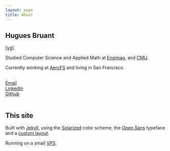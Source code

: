 ```yaml
---
layout: page
title: About
---
```


Hugues Bruant
-------------

[\[yg\]](http://en.wikipedia.org/wiki/Help:IPA_for_French).

Studied Computer Science and Applied Math at [Ensimag](http://ensimag.grenoble-inp.fr/),
and [CMU](http://scs.cmu.edu).

Currently working at [AeroFS](https://aerofs.com) and living in San Francisco.

<br/>

<div class="contactbar">
  <div class="contactitem"><a href="mailto:hugues@bruant.info">Email</a></div>
  <div class="contactitem"><a href="http://www.linkedin.com/in/huguesbruant">LinkedIn</a></div>
  <div class="contactitem"><a href="https://github.com/huguesb">Github</a></div>
</div>

<br/>


This site
---------

Built with [Jekyll](http://jekyllrb.com), using the [Solarized](http://ethanschoonover.com/solarized)
color scheme, the [Open Sans](http://www.google.com/fonts#QuickUsePlace:quickUse/Family:Open+Sans)
typeface and a [custom layout](https://github.com/huguesb/bruant.info).

Running on a small [VPS](/articles/vps-setup/).
